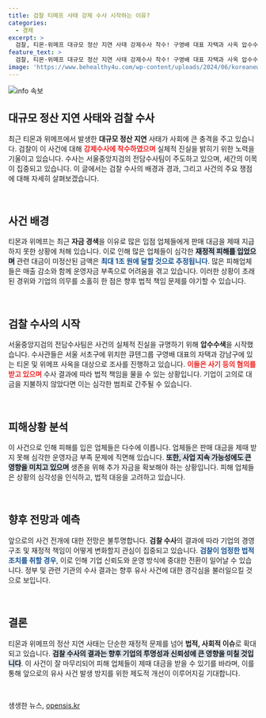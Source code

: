 ```yaml
---
title: 검찰 티메프 사태 강제 수사 시작하는 이유?
categories:
  - 경제
excerpt: >
  검찰, 티몬·위메프 대규모 정산 지연 사태 강제수사 착수! 구영배 대표 자택과 사옥 압수수색 진행, 사기 혐의 속 최대 1조 원의 피해금 발생 우려. 과연 진실은 무엇일까?
feature_text: >
  검찰, 티몬·위메프 대규모 정산 지연 사태 강제수사 착수! 구영배 대표 자택과 사옥 압수수색 진행, 사기 혐의 속 최대 1조 원의 피해금 발생 우려. 과연 진실은 무엇일까?
image: 'https://www.behealthy4u.com/wp-content/uploads/2024/06/koreanews.jpg'
---
```


<p><img src="https://www.behealthy4u.com/wp-content/uploads/2024/06/koreanews.jpg" alt="info 속보" /></p>

<h2 data-ke-size="size26">대규모 정산 지연 사태와 검찰 수사</h2>

<p data-ke-size="size16">최근 티몬과 위메프에서 발생한 <b>대규모 정산 지연</b> 사태가 사회에 큰 충격을 주고 있습니다. 검찰이 이 사건에 대해 <b><span style="color: #ee2323;">강제수사에 착수하였으며</span></b> 실체적 진실을 밝히기 위한 노력을 기울이고 있습니다. 수사는 서울중앙지검의 전담수사팀이 주도하고 있으며, 세간의 이목이 집중되고 있습니다. 이 글에서는 검찰 수사의 배경과 경과, 그리고 사건의 주요 쟁점에 대해 자세히 살펴보겠습니다.</p>

<p data-ke-size="size16">&nbsp;</p>

<h2 data-ke-size="size26">사건 배경</h2>

<p data-ke-size="size16">티몬과 위메프는 최근 <b>자금 경색</b>을 이유로 많은 입점 업체들에게 판매 대금을 제때 지급하지 못한 상황에 처해 있습니다. 이로 인해 많은 업체들이 심각한 <b><span style="background-color: #21538527;">재정적 피해를 입었으며</span></b> 관련 대금이 미정산된 금액은 <b><span style="color: #1a5490;">최대 1조 원에 달할 것으로 추정됩니다</span></b>. 많은 피해업체들은 매출 감소와 함께 운영자금 부족으로 어려움을 겪고 있습니다. 이러한 상황이 초래된 경위와 기업의 의무를 소홀히 한 점은 향후 법적 책임 문제를 야기할 수 있습니다.</p>

<p data-ke-size="size16">&nbsp;</p>

<h2 data-ke-size="size26">검찰 수사의 시작</h2>

<p data-ke-size="size16">서울중앙지검의 전담수사팀은 사건의 실체적 진실을 규명하기 위해 <b>압수수색</b>을 시작했습니다. 수사관들은 서울 서초구에 위치한 큐텐그룹 구영배 대표의 자택과 강남구에 있는 티몬 및 위메프 사옥을 대상으로 조사를 진행하고 있습니다. <b><span style="color: #ee2323;">이들은 사기 등의 혐의를 받고 있으며</span></b> 수사 결과에 따라 법적 책임을 물을 수 있는 상황입니다. 기업이 고의로 대금을 지불하지 않았다면 이는 심각한 범죄로 간주될 수 있습니다.</p>

<p data-ke-size="size16">&nbsp;</p>

<h2 data-ke-size="size26">피해상황 분석</h2>

<p data-ke-size="size16">이 사건으로 인해 피해를 입은 업체들은 다수에 이릅니다. 업체들은 판매 대금을 제때 받지 못해 심각한 운영자금 부족 문제에 직면해 있습니다. <b><span style="background-color: #21538527;">또한, 사업 지속 가능성에도 큰 영향을 미치고 있으며</span></b> 생존을 위해 추가 자금을 확보해야 하는 상황입니다. 피해 업체들은 상황의 심각성을 인식하고, 법적 대응을 고려하고 있습니다.</p>

<p data-ke-size="size16">&nbsp;</p>

<h2 data-ke-size="size26">향후 전망과 예측</h2>

<p data-ke-size="size16">앞으로의 사건 전개에 대한 전망은 불투명합니다. <b>검찰 수사</b>의 결과에 따라 기업의 경영 구조 및 재정적 책임이 어떻게 변화할지 관심이 집중되고 있습니다. <b><span style="color: #1a5490;">검찰이 엄정한 법적 조치를 취할 경우</span></b>, 이로 인해 기업 신뢰도와 운영 방식에 중대한 전환이 일어날 수 있습니다. 정부 및 관련 기관의 수사 결과는 향후 유사 사건에 대한 경각심을 불러일으킬 것으로 보입니다.</p>

<p data-ke-size="size16">&nbsp;</p>

<h2 data-ke-size="size26">결론</h2>

<p data-ke-size="size16">티몬과 위메프의 정산 지연 사태는 단순한 재정적 문제를 넘어 <b>법적, 사회적 이슈</b>로 확대되고 있습니다. <b><span style="background-color: #21538527;">검찰 수사의 결과는 향후 기업의 투명성과 신뢰성에 큰 영향을 미칠 것입니다</span></b>. 이 사건이 잘 마무리되어 피해 업체들이 제때 대금을 받을 수 있기를 바라며, 이를 통해 앞으로의 유사 사건 발생 방지를 위한 제도적 개선이 이루어지길 기대합니다.</p>

<p data-ke-size="size16">&nbsp;</p>
생생한 뉴스, <a href="https://opensis.kr" rel="dofollow">opensis.kr</a>


